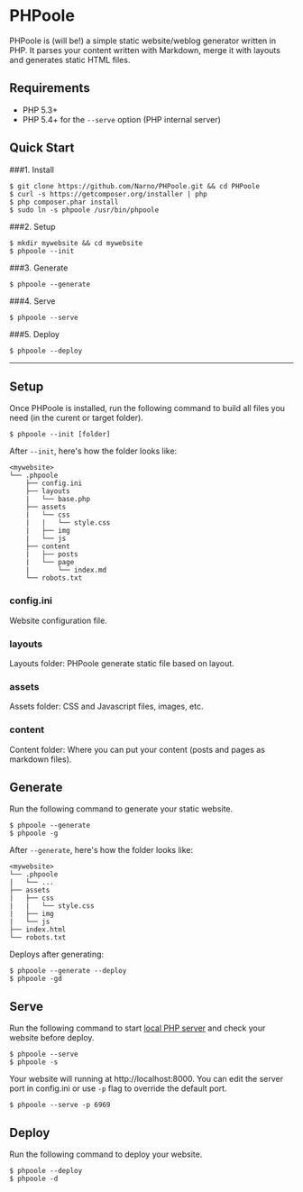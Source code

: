 PHPoole
=======

PHPoole is (will be!) a simple static website/weblog generator written in PHP.
It parses your content written with Markdown, merge it with layouts and generates static HTML files.

Requirements
-------------------

* PHP 5.3+
* PHP 5.4+ for the ```--serve``` option (PHP internal server)

Quick Start
-----------

###1. Install
```
$ git clone https://github.com/Narno/PHPoole.git && cd PHPoole
$ curl -s https://getcomposer.org/installer | php
$ php composer.phar install
$ sudo ln -s phpoole /usr/bin/phpoole
```

###2. Setup
```
$ mkdir mywebsite && cd mywebsite
$ phpoole --init
```

###3. Generate
```
$ phpoole --generate
```

###4. Serve
```
$ phpoole --serve
```

###5. Deploy
```
$ phpoole --deploy
```

----

Setup
-----

Once PHPoole is installed, run the following command to build all files you need (in the curent or target folder).

```
$ phpoole --init [folder]
```

After ```--init```, here's how the folder looks like:
```
<mywebsite>
└── .phpoole
    ├── config.ini
    ├── layouts
    |   └── base.php
    ├── assets
    |   └── css
    |   |   └── style.css
    |   ├── img
    |   └── js
    ├── content
    |   ├── posts
    |   └── page
    |       └── index.md
    └── robots.txt
```

### config.ini

Website configuration file.

### layouts

Layouts folder: PHPoole generate static file based on layout.

### assets

Assets folder: CSS and Javascript files, images, etc.

### content

Content folder: Where you can put your content (posts and pages as markdown files).


Generate
--------

Run the following command to generate your static website.

```
$ phpoole --generate
$ phpoole -g
```

After ```--generate```, here's how the folder looks like:
```
<mywebsite>
└── .phpoole
|   └── ...
├── assets
|   ├── css
|   |   └── style.css
|   ├── img
|   └── js
├── index.html
└── robots.txt
```

Deploys after generating:
```
$ phpoole --generate --deploy
$ phpoole -gd
```


Serve
-----

Run the following command to start [local PHP server](http://php.net/manual/en/features.commandline.webserver.php) and check your website before deploy.

```
$ phpoole --serve
$ phpoole -s
```

Your website will running at http://localhost:8000. You can edit the server port in config.ini or use ```-p``` flag to override the default port.
```
$ phpoole --serve -p 6969
```


Deploy
------

Run the following command to deploy your website.

```
$ phpoole --deploy
$ phpoole -d
```
